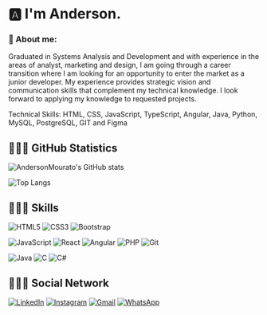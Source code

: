 
# 🅰️ I'm Anderson.

### 💭 About me:

Graduated in Systems Analysis and Development and with experience in the areas of analyst, marketing and design, I am going through a career transition where I am looking for an opportunity to enter the market as a junior developer. My experience provides strategic vision and communication skills that complement my technical knowledge. I look forward to applying my knowledge to requested projects.

Technical Skills: HTML, CSS, JavaScript, TypeScript, Angular, Java, Python, MySQL, PostgreSQL, GIT and Figma

## 👨🏽‍💻 GitHub Statistics

![AndersonMourato's GitHub stats](https://github-readme-stats.vercel.app/api?username=AndersonMourato&show_icons=true&theme=radical)

![Top Langs](https://github-readme-stats-git-masterrstaa-rickstaa.vercel.app/api/top-langs/?username=AndersonMourato&layout=compact&theme=radical)


## 👨🏽‍💻 Skills

![HTML5](https://img.shields.io/badge/HTML5-E34F26?style=for-the-badge&logo=html5&logoColor=white)  ![CSS3](https://img.shields.io/badge/CSS3-1572B6?style=for-the-badge&logo=css3&logoColor=white)  ![Bootstrap](https://img.shields.io/badge/-boostrap-0D1117?style=for-the-badge&logo=bootstrap&labelColor=0D1117)

![JavaScript](https://img.shields.io/badge/JavaScript-F7DF1E?style=for-the-badge&logo=javascript&logoColor=black)  ![React](https://img.shields.io/badge/React-20232A?style=for-the-badge&logo=react&logoColor=61DAFB)  ![Angular](https://img.shields.io/badge/ANGULA-db1404?style=for-the-badge&Color=white)  ![PHP](https://img.shields.io/badge/PHP-777BB4?style=for-the-badge&logo=php&logoColor=white)  ![Git](https://img.shields.io/badge/GIT-E44C30?style=for-the-badge&logo=git&logoColor=white)

![Java](https://img.shields.io/badge/JAVA-db1404?style=for-the-badge&Color=white) ![C](https://img.shields.io/badge/C-00599C?style=for-the-badge&logo=c&logoColor=white)  ![C#](https://img.shields.io/badge/C%23-239120?style=for-the-badge&logo=c-sharp&logoColor=white)


## 👨🏽‍💻 Social Network

[![LinkedIn](https://img.shields.io/badge/LinkedIn-0077B5?style=for-the-badge&logo=linkedin&logoColor=white)](https://www.linkedin.com/in/anderson-mouratoo/)  [![Instagram](https://img.shields.io/badge/-Instagram-%23E4405F?style=for-the-badge&logo=instagram&logoColor=white)](https://www.instagram.com/anderson.mouratoo/)  [![Gmail](https://img.shields.io/badge/Gmail-333333?style=for-the-badge&logo=gmail&logoColor=red)](mailto:anderson.mouratoo@gmail.com)  [![WhatsApp](https://img.shields.io/badge/WhatsApp-25D366?style=for-the-badge&logo=whatsapp&logoColor=white)](https://wa.me/5587981608435)

